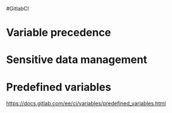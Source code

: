 #GitlabCI

# Variable precedence

# Sensitive data management

# Predefined variables
https://docs.gitlab.com/ee/ci/variables/predefined_variables.html